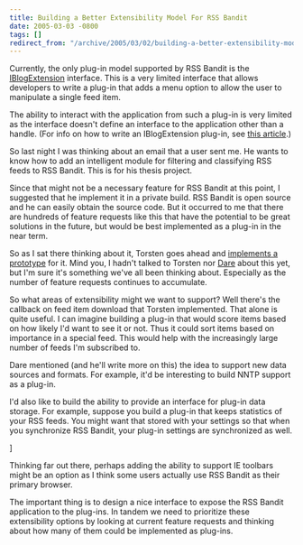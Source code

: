 ```yaml
---
title: Building a Better Extensibility Model For RSS Bandit
date: 2005-03-03 -0800
tags: []
redirect_from: "/archive/2005/03/02/building-a-better-extensibility-model-for-rss-bandit.aspx/"
---
```


Currently, the only plug-in model supported by RSS Bandit is the
[IBlogExtension](http://www.pocketsoap.com/weblog/stories/2003/04/0023.html)
interface. This is a very limited interface that allows developers to
write a plug-in that adds a menu option to allow the user to manipulate
a single feed item.

The ability to interact with the application from such a plug-in is very
limited as the interface doesn't define an interface to the application
other than a handle. (For info on how to write an IBlogExtension
plug-in, see [this
article](https://haacked.com/archive/2004/06/19/651.aspx).)

So last night I was thinking about an email that a user sent me. He
wants to know how to add an intelligent module for filtering and
classifying RSS feeds to RSS Bandit. This is for his thesis project.

Since that might not be a necessary feature for RSS Bandit at this
point, I suggested that he implement it in a private build. RSS Bandit
is open source and he can easily obtain the source code. But it occurred
to me that there are hundreds of feature requests like this that have
the potential to be great solutions in the future, but would be best
implemented as a plug-in in the near term.

So as I sat there thinking about it, Torsten goes ahead and [implements
a
prototype](http://www.rendelmann.info/blog/PermaLink.aspx?guid=d3c8dfd5-c3f7-4e74-bdb0-0168eb4e2d82)
for it. Mind you, I hadn't talked to Torsten nor
[Dare](http://www.25hoursaday.com/weblog/) about this yet, but I'm sure
it's something we've all been thinking about. Especially as the number
of feature requests continues to accumulate.

So what areas of extensibility might we want to support? Well there's
the callback on feed item download that Torsten implemented. That alone
is quite useful. I can imagine building a plug-in that would score items
based on how likely I'd want to see it or not. Thus it could sort items
based on importance in a special feed. This would help with the
increasingly large number of feeds I'm subscribed to.

Dare mentioned (and he'll write more on this) the idea to support new
data sources and formats. For example, it'd be interesting to build NNTP
support as a plug-in.

I'd also like to build the ability to provide an interface for plug-in
data storage. For example, suppose you build a plug-in that keeps
statistics of your RSS feeds. You might want that stored with your
settings so that when you synchronize RSS Bandit, your plug-in settings
are synchronized as well.

]

Thinking far out there, perhaps adding the ability to support IE
toolbars might be an option as I think some users actually use RSS
Bandit as their primary browser.

The important thing is to design a nice interface to expose the RSS
Bandit application to the plug-ins. In tandem we need to prioritize
these extensibility options by looking at current feature requests and
thinking about how many of them could be implemented as plug-ins.

